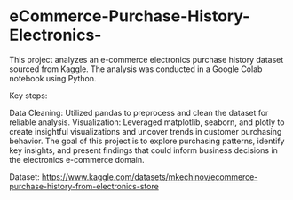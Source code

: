 # eCommerce-Purchase-History-Electronics-

This project analyzes an e-commerce electronics purchase history dataset sourced from Kaggle. The analysis was conducted in a Google Colab notebook using Python.

Key steps:

Data Cleaning: Utilized pandas to preprocess and clean the dataset for reliable analysis.
Visualization: Leveraged matplotlib, seaborn, and plotly to create insightful visualizations and uncover trends in customer purchasing behavior.
The goal of this project is to explore purchasing patterns, identify key insights, and present findings that could inform business decisions in the electronics e-commerce domain.

Dataset: https://www.kaggle.com/datasets/mkechinov/ecommerce-purchase-history-from-electronics-store

